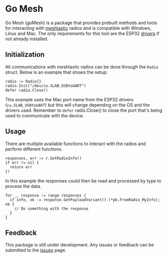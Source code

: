 # Go Mesh
Go Mesh (goMesh) is a package that provides prebuilt methods and tools for interacting with [meshtastic](https://meshtastic.org/) radios and is compatible with Windows, Linux and Mac. The only requirements for this tool are the ESP32 [drivers](https://www.silabs.com/developers/usb-to-uart-bridge-vcp-drivers) if not already installed. 


## Initialization
All communications with meshtastic radios can be done through the `Radio` struct. Below is an example that shows the setup:
```
radio := Radio{}
radio.Init("/dev/cu.SLAB_USBtoUART") 
defer radio.Close()
```

This example uses the Mac port name from the ESP32 drivers 
(`cu.SLAB_USBtoUART`) but this will change depending on the OS and the drivers used. Remember to `defer` radio.Close() to close the port that's being used to communicate with the device.

## Usage
There are multiple available functions to interact with the radios and perform different functions.

```
responses, err := r.GetRadioInfo()
if err != nil {
  return err
})
```

In this example the responses could then be read and processed by type to process the data. 

```
for _, response := range responses {
  if info, ok := response.GetPayloadVariant().(*pb.FromRadio_MyInfo); ok {
    // Do something with the response
  }
}
```

## Feedback
This package is still under development. Any issues or feedback can be submitted to the [issues](https://github.com/lmatte7/meshGo/issues) page.